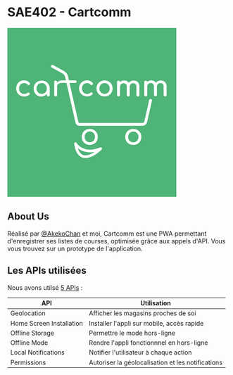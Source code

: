 # SAE402 - Cartcomm
<picture>
  <source srcset="https://github.com/s00fy/SAE402/blob/dev/public/logo-white-pwa.svg">
  <img alt="Logo of CartComm = a smiling cart insert into the word "cartcomm"." src="https://github.com/s00fy/SAE402/blob/dev/public/logo-white-pwa.svg">
</picture>

## About Us

Réalisé par [@AkekoChan](https://github.com/AkekoChan) et moi, Cartcomm est une PWA permettant d'enregistrer ses listes de courses, optimisée grâce aux appels d'API.
Vous vous trouvez sur un prototype de l'application.

## Les APIs utilisées

Nous avons utilsé [5 APIs](https://whatwebcando.today) : 

| API           | Utilisation |
| ------------- | ------------- |
| Geolocation  | Afficher les magasins proches de soi |
| Home Screen Installation  | Installer l'appli sur mobile, accès rapide |
| Offline Storage  | Permettre le mode hors-ligne |
| Offline Mode| Rendre l'appli fonctionnnel en hors-ligne |
| Local Notifications | Notifier l'utilisateur à chaque action |
| Permissions | Autoriser la géolocalisation et les notifications |
